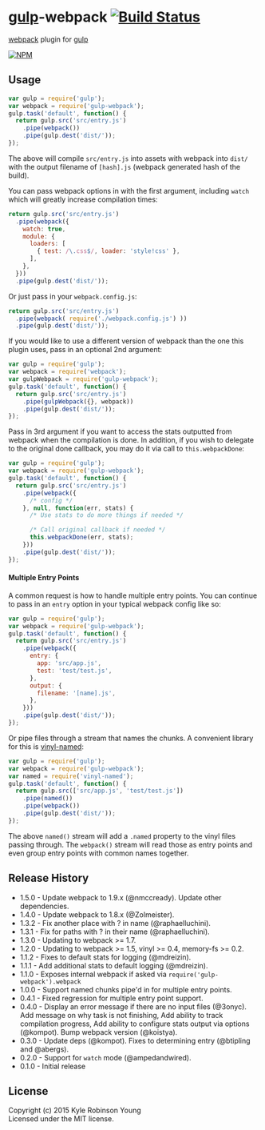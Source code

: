 # [gulp](https://github.com/wearefractal/gulp)-webpack [![Build Status](http://img.shields.io/travis/shama/gulp-webpack.svg)](https://travis-ci.org/shama/gulp-webpack)

[webpack](https://github.com/webpack/webpack) plugin for [gulp](https://github.com/gulpjs/gulp)

[![NPM](https://nodei.co/npm/gulp-webpack.png?downloads=true)](https://nodei.co/npm/gulp-webpack/)

## Usage

```js
var gulp = require('gulp');
var webpack = require('gulp-webpack');
gulp.task('default', function() {
  return gulp.src('src/entry.js')
    .pipe(webpack())
    .pipe(gulp.dest('dist/'));
});
```

The above will compile `src/entry.js` into assets with webpack into `dist/` with the output filename of `[hash].js` (webpack generated hash of the build).

You can pass webpack options in with the first argument, including `watch` which will greatly increase compilation times:

```js
return gulp.src('src/entry.js')
  .pipe(webpack({
    watch: true,
    module: {
      loaders: [
        { test: /\.css$/, loader: 'style!css' },
      ],
    },
  }))
  .pipe(gulp.dest('dist/'));
```

Or just pass in your `webpack.config.js`:

```js
return gulp.src('src/entry.js')
  .pipe(webpack( require('./webpack.config.js') ))
  .pipe(gulp.dest('dist/'));
```

If you would like to use a different version of webpack than the one this plugin uses, pass in an optional 2nd argument:

```js
var gulp = require('gulp');
var webpack = require('webpack');
var gulpWebpack = require('gulp-webpack');
gulp.task('default', function() {
  return gulp.src('src/entry.js')
    .pipe(gulpWebpack({}, webpack))
    .pipe(gulp.dest('dist/'));
});
```

Pass in 3rd argument if you want to access the stats outputted from webpack when the compilation is done.
In addition, if you wish to delegate to the original done callback, you may do it via call to
`this.webpackDone`:


```js
var gulp = require('gulp');
var webpack = require('gulp-webpack');
gulp.task('default', function() {
  return gulp.src('src/entry.js')
    .pipe(webpack({
      /* config */
    }, null, function(err, stats) {
      /* Use stats to do more things if needed */

      /* Call original callback if needed */
      this.webpackDone(err, stats);
    }))
    .pipe(gulp.dest('dist/'));
});
```

#### Multiple Entry Points

A common request is how to handle multiple entry points. You can continue to pass in an `entry` option in your typical webpack config like so:

```js
var gulp = require('gulp');
var webpack = require('gulp-webpack');
gulp.task('default', function() {
  return gulp.src('src/entry.js')
    .pipe(webpack({
      entry: {
        app: 'src/app.js',
        test: 'test/test.js',
      },
      output: {
        filename: '[name].js',
      },
    }))
    .pipe(gulp.dest('dist/'));
});
```

Or pipe files through a stream that names the chunks. A convenient library for this is [vinyl-named](https://github.com/shama/vinyl-named):

```js
var gulp = require('gulp');
var webpack = require('gulp-webpack');
var named = require('vinyl-named');
gulp.task('default', function() {
  return gulp.src(['src/app.js', 'test/test.js'])
    .pipe(named())
    .pipe(webpack())
    .pipe(gulp.dest('dist/'));
});
```

The above `named()` stream will add a `.named` property to the vinyl files passing through. The `webpack()` stream will read those as entry points and even group entry points with common names together.

## Release History
* 1.5.0 - Update webpack to 1.9.x (@nmccready). Update other dependencies.
* 1.4.0 - Update webpack to 1.8.x (@Zolmeister).
* 1.3.2 - Fix another place with ? in name (@raphaelluchini).
* 1.3.1 - Fix for paths with ? in their name (@raphaelluchini).
* 1.3.0 - Updating to webpack >= 1.7.
* 1.2.0 - Updating to webpack >= 1.5, vinyl >= 0.4, memory-fs >= 0.2.
* 1.1.2 - Fixes to default stats for logging (@mdreizin).
* 1.1.1 - Add additional stats to default logging (@mdreizin).
* 1.1.0 - Exposes internal webpack if asked via `require('gulp-webpack').webpack`
* 1.0.0 - Support named chunks pipe'd in for multiple entry points.
* 0.4.1 - Fixed regression for multiple entry point support.
* 0.4.0 - Display an error message if there are no input files (@3onyc). Add message on why task is not finishing, Add ability to track compilation progress, Add ability to configure stats output via options (@kompot). Bump webpack version (@koistya).
* 0.3.0 - Update deps (@kompot). Fixes to determining entry (@btipling and @abergs).
* 0.2.0 - Support for `watch` mode (@ampedandwired).
* 0.1.0 - Initial release

## License
Copyright (c) 2015 Kyle Robinson Young  
Licensed under the MIT license.
